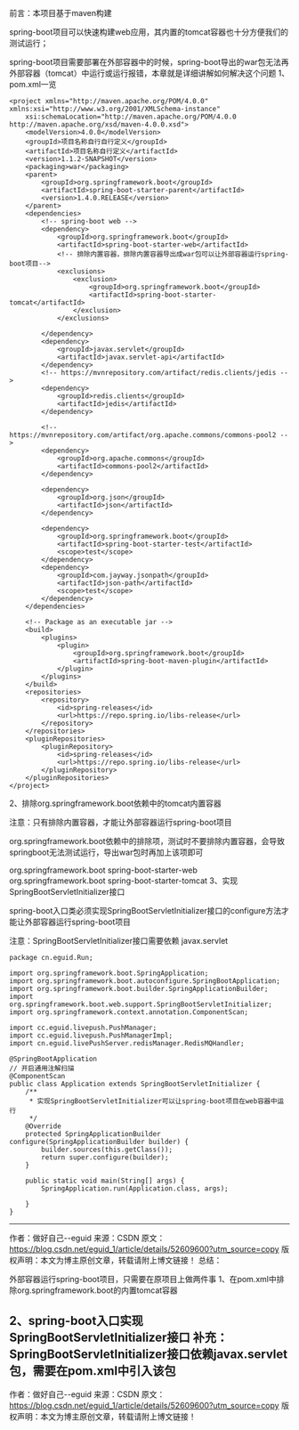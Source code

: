 前言：本项目基于maven构建

spring-boot项目可以快速构建web应用，其内置的tomcat容器也十分方便我们的测试运行；


spring-boot项目需要部署在外部容器中的时候，spring-boot导出的war包无法再外部容器（tomcat）中运行或运行报错，本章就是详细讲解如何解决这个问题
1、pom.xml一览

    <project xmlns="http://maven.apache.org/POM/4.0.0" xmlns:xsi="http://www.w3.org/2001/XMLSchema-instance"
    	xsi:schemaLocation="http://maven.apache.org/POM/4.0.0 http://maven.apache.org/xsd/maven-4.0.0.xsd">
    	<modelVersion>4.0.0</modelVersion>
    	<groupId>项目名称自行自行定义</groupId>
    	<artifactId>项目名称自行定义</artifactId>
    	<version>1.1.2-SNAPSHOT</version>
    	<packaging>war</packaging>
    	<parent>
    		<groupId>org.springframework.boot</groupId>
    		<artifactId>spring-boot-starter-parent</artifactId>
    		<version>1.4.0.RELEASE</version>
    	</parent>
    	<dependencies>
    		<!-- spring-boot web -->
    		<dependency>
    			<groupId>org.springframework.boot</groupId>
    			<artifactId>spring-boot-starter-web</artifactId>
    			<!-- 排除内置容器，排除内置容器导出成war包可以让外部容器运行spring-boot项目-->
    			<exclusions>
    				<exclusion>
    					<groupId>org.springframework.boot</groupId>
    					<artifactId>spring-boot-starter-tomcat</artifactId>
    				</exclusion>
    			</exclusions>
    			 
    		</dependency>
    		<dependency>
    			<groupId>javax.servlet</groupId>
    			<artifactId>javax.servlet-api</artifactId>
    		</dependency>
    		<!-- https://mvnrepository.com/artifact/redis.clients/jedis -->
    		<dependency>
    			<groupId>redis.clients</groupId>
    			<artifactId>jedis</artifactId>
    		</dependency>
     
    		<!-- https://mvnrepository.com/artifact/org.apache.commons/commons-pool2 -->
    		<dependency>
    			<groupId>org.apache.commons</groupId>
    			<artifactId>commons-pool2</artifactId>
    		</dependency>
     
    		<dependency>
    			<groupId>org.json</groupId>
    			<artifactId>json</artifactId>
    		</dependency>
     
    		<dependency>
    			<groupId>org.springframework.boot</groupId>
    			<artifactId>spring-boot-starter-test</artifactId>
    			<scope>test</scope>
    		</dependency>
    		<dependency>
    			<groupId>com.jayway.jsonpath</groupId>
    			<artifactId>json-path</artifactId>
    			<scope>test</scope>
    		</dependency>
    	</dependencies>
    	
    	<!-- Package as an executable jar -->
    	<build>
    		<plugins>
    			<plugin>
    				<groupId>org.springframework.boot</groupId>
    				<artifactId>spring-boot-maven-plugin</artifactId>
    			</plugin>
    		</plugins>
    	</build>
    	<repositories>
    		<repository>
    			<id>spring-releases</id>
    			<url>https://repo.spring.io/libs-release</url>
    		</repository>
    	</repositories>
    	<pluginRepositories>
    		<pluginRepository>
    			<id>spring-releases</id>
    			<url>https://repo.spring.io/libs-release</url>
    		</pluginRepository>
    	</pluginRepositories>
    </project>


2、排除org.springframework.boot依赖中的tomcat内置容器

注意：只有排除内置容器，才能让外部容器运行spring-boot项目

org.springframework.boot依赖中的排除项，测试时不要排除内置容器，会导致springboot无法测试运行，导出war包时再加上该项即可

<!-- spring-boot web -->
<dependency>
<groupId>org.springframework.boot</groupId>
<artifactId>spring-boot-starter-web</artifactId>
<!-- 排除内置容器，排除内置容器导出成war包可以让外部容器运行spring-boot项目-->
<exclusions>
<exclusion>
<groupId>org.springframework.boot</groupId>
<artifactId>spring-boot-starter-tomcat</artifactId>
</exclusion>
</exclusions>
</dependency>
3、实现SpringBootServletInitializer接口

spring-boot入口类必须实现SpringBootServletInitializer接口的configure方法才能让外部容器运行spring-boot项目

注意：SpringBootServletInitializer接口需要依赖 javax.servlet

    package cn.eguid.Run;
     
    import org.springframework.boot.SpringApplication;
    import org.springframework.boot.autoconfigure.SpringBootApplication;
    import org.springframework.boot.builder.SpringApplicationBuilder;
    import org.springframework.boot.web.support.SpringBootServletInitializer;
    import org.springframework.context.annotation.ComponentScan;
     
    import cc.eguid.livepush.PushManager;
    import cc.eguid.livepush.PushManagerImpl;
    import cn.eguid.livePushServer.redisManager.RedisMQHandler;
     
    @SpringBootApplication
    // 开启通用注解扫描
    @ComponentScan
    public class Application extends SpringBootServletInitializer {
    	/**
    	 * 实现SpringBootServletInitializer可以让spring-boot项目在web容器中运行
    	 */
    	@Override
    	protected SpringApplicationBuilder configure(SpringApplicationBuilder builder) {
    		builder.sources(this.getClass());
    		return super.configure(builder);
    	}
    	
    	public static void main(String[] args) {
    		SpringApplication.run(Application.class, args);
    		
    	}
    }


--------------------- 
作者：做好自己--eguid 
来源：CSDN 
原文：https://blog.csdn.net/eguid_1/article/details/52609600?utm_source=copy 
版权声明：本文为博主原创文章，转载请附上博文链接！
总结：

外部容器运行spring-boot项目，只需要在原项目上做两件事
1、在pom.xml中排除org.springframework.boot的内置tomcat容器

2、spring-boot入口实现SpringBootServletInitializer接口
补充：SpringBootServletInitializer接口依赖javax.servlet包，需要在pom.xml中引入该包
--------------------- 
作者：做好自己--eguid 
来源：CSDN 
原文：https://blog.csdn.net/eguid_1/article/details/52609600?utm_source=copy 
版权声明：本文为博主原创文章，转载请附上博文链接！
